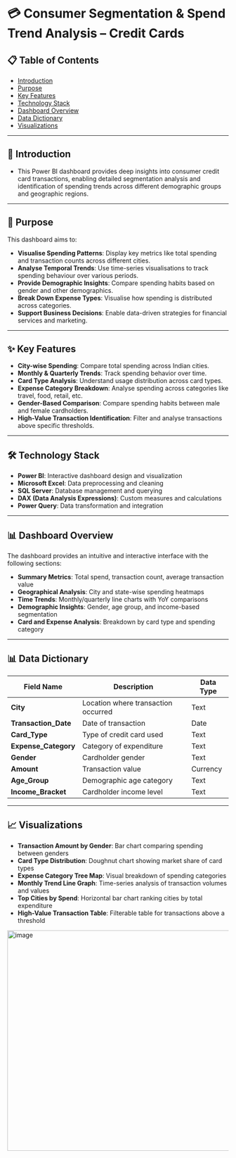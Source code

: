 # 💳 Consumer Segmentation & Spend Trend Analysis – Credit Cards

## 📋 Table of Contents
- [Introduction](#introduction)
- [Purpose](#purpose)
- [Key Features](#key-features)
- [Technology Stack](#technology-stack)
- [Dashboard Overview](#dashboard-overview)
- [Data Dictionary](#data-dictionary)
- [Visualizations](#visualizations)

---

## 📌 Introduction

- This Power BI dashboard provides deep insights into consumer credit card transactions, enabling detailed segmentation analysis and identification of spending trends across different demographic groups and geographic regions.
---

## 🎯 Purpose

This dashboard aims to:

- **Visualise Spending Patterns**: Display key metrics like total spending and transaction counts across different cities.
- **Analyse Temporal Trends**: Use time-series visualisations to track spending behaviour over various periods.
- **Provide Demographic Insights**: Compare spending habits based on gender and other demographics.
- **Break Down Expense Types**: Visualise how spending is distributed across categories.
- **Support Business Decisions**: Enable data-driven strategies for financial services and marketing.

---

## ✨ Key Features

- **City-wise Spending**: Compare total spending across Indian cities.
- **Monthly & Quarterly Trends**: Track spending behavior over time.
- **Card Type Analysis**: Understand usage distribution across card types.
- **Expense Category Breakdown**: Analyse spending across categories like travel, food, retail, etc.
- **Gender-Based Comparison**: Compare spending habits between male and female cardholders.
- **High-Value Transaction Identification**: Filter and analyse transactions above specific thresholds.

---

## 🛠️ Technology Stack

- **Power BI**: Interactive dashboard design and visualization
- **Microsoft Excel**: Data preprocessing and cleaning
- **SQL Server**: Database management and querying
- **DAX (Data Analysis Expressions)**: Custom measures and calculations
- **Power Query**: Data transformation and integration

---

## 📊 Dashboard Overview

The dashboard provides an intuitive and interactive interface with the following sections:

- **Summary Metrics**: Total spend, transaction count, average transaction value
- **Geographical Analysis**: City and state-wise spending heatmaps
- **Time Trends**: Monthly/quarterly line charts with YoY comparisons
- **Demographic Insights**: Gender, age group, and income-based segmentation
- **Card and Expense Analysis**: Breakdown by card type and spending category

---

## 📊 Data Dictionary

| Field Name | Description | Data Type |
|------------|-------------|-----------|
| **City** | Location where transaction occurred | Text |
| **Transaction_Date** | Date of transaction | Date |
| **Card_Type** | Type of credit card used | Text |
| **Expense_Category** | Category of expenditure | Text |
| **Gender** | Cardholder gender | Text |
| **Amount** | Transaction value | Currency |
| **Age_Group** | Demographic age category | Text |
| **Income_Bracket** | Cardholder income level | Text |

---

## 📈 Visualizations

- **Transaction Amount by Gender**: Bar chart comparing spending between genders
- **Card Type Distribution**: Doughnut chart showing market share of card types
- **Expense Category Tree Map**: Visual breakdown of spending categories
- **Monthly Trend Line Graph**: Time-series analysis of transaction volumes and values
- **Top Cities by Spend**: Horizontal bar chart ranking cities by total expenditure
- **High-Value Transaction Table**: Filterable table for transactions above a threshold


<img width="902" height="501" alt="image" src="https://github.com/user-attachments/assets/4e5fab84-feea-40ff-b6d0-de74bcfc9451" />
